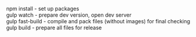 npm install - set up packages <br>
gulp watch - prepare dev version, open dev server<br>
gulp fast-build - compile and pack files (without images) for final checking<br>
gulp build - prepare all files for release<br>
